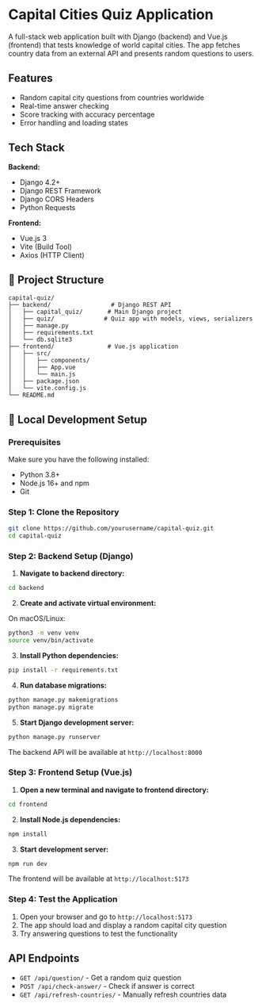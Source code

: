 # Capital Cities Quiz Application

A full-stack web application built with Django (backend) and Vue.js (frontend) that tests knowledge of world capital cities. The app fetches country data from an external API and presents random questions to users.

## Features

- Random capital city questions from countries worldwide
- Real-time answer checking
- Score tracking with accuracy percentage
- Error handling and loading states

## Tech Stack

**Backend:**
- Django 4.2+
- Django REST Framework
- Django CORS Headers
- Python Requests

**Frontend:**
- Vue.js 3
- Vite (Build Tool)
- Axios (HTTP Client)

## 📁 Project Structure

```
capital-quiz/
├── backend/                 # Django REST API
│   ├── capital_quiz/       # Main Django project
│   ├── quiz/              # Quiz app with models, views, serializers
│   ├── manage.py
│   ├── requirements.txt
│   └── db.sqlite3
├── frontend/               # Vue.js application
│   ├── src/
│   │   ├── components/
│   │   ├── App.vue
│   │   └── main.js
│   ├── package.json
│   └── vite.config.js
└── README.md
```

## 🚀 Local Development Setup

### Prerequisites

Make sure you have the following installed:
- Python 3.8+ 
- Node.js 16+ and npm
- Git

### Step 1: Clone the Repository

```bash
git clone https://github.com/yourusername/capital-quiz.git
cd capital-quiz
```

### Step 2: Backend Setup (Django)

1. **Navigate to backend directory:**
```bash
cd backend
```

2. **Create and activate virtual environment:**

On macOS/Linux:
```bash
python3 -m venv venv
source venv/bin/activate
```

3. **Install Python dependencies:**
```bash
pip install -r requirements.txt
```

4. **Run database migrations:**
```bash
python manage.py makemigrations
python manage.py migrate
```

5. **Start Django development server:**
```bash
python manage.py runserver
```

The backend API will be available at `http://localhost:8000`

### Step 3: Frontend Setup (Vue.js)

1. **Open a new terminal and navigate to frontend directory:**
```bash
cd frontend
```

2. **Install Node.js dependencies:**
```bash
npm install
```

3. **Start development server:**
```bash
npm run dev
```

The frontend will be available at `http://localhost:5173`

### Step 4: Test the Application

1. Open your browser and go to `http://localhost:5173`
2. The app should load and display a random capital city question
3. Try answering questions to test the functionality

## API Endpoints

- `GET /api/question/` - Get a random quiz question
- `POST /api/check-answer/` - Check if answer is correct
- `GET /api/refresh-countries/` - Manually refresh countries data
